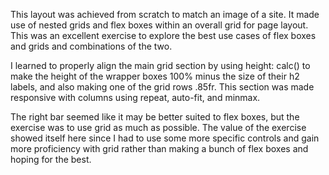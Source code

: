 This layout was achieved from scratch to match an image of a site. It made use of nested grids and flex boxes within an overall grid for page layout. This was an excellent exercise to explore the best use cases of flex boxes and grids and combinations of the two.

I learned to properly align the main grid section by using height: calc() to make the height of the wrapper boxes 100% minus the size of their h2 labels, and also making one of the grid rows .85fr. This section was made responsive with columns using repeat, auto-fit, and minmax. 

The right bar seemed like it may be better suited to flex boxes, but the exercise was to use grid as much as possible.  The value of the exercise showed itself here since I had to use some more specific controls and gain more proficiency with grid rather than making a bunch of flex boxes and hoping for the best.